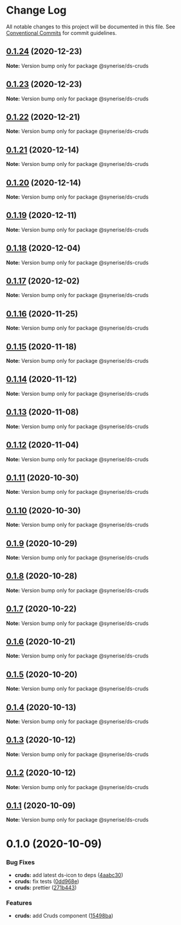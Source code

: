 # Change Log

All notable changes to this project will be documented in this file.
See [Conventional Commits](https://conventionalcommits.org) for commit guidelines.

## [0.1.24](https://github.com/Synerise/synerise-design/compare/@synerise/ds-cruds@0.1.23...@synerise/ds-cruds@0.1.24) (2020-12-23)

**Note:** Version bump only for package @synerise/ds-cruds





## [0.1.23](https://github.com/Synerise/synerise-design/compare/@synerise/ds-cruds@0.1.22...@synerise/ds-cruds@0.1.23) (2020-12-23)

**Note:** Version bump only for package @synerise/ds-cruds





## [0.1.22](https://github.com/Synerise/synerise-design/compare/@synerise/ds-cruds@0.1.21...@synerise/ds-cruds@0.1.22) (2020-12-21)

**Note:** Version bump only for package @synerise/ds-cruds





## [0.1.21](https://github.com/Synerise/synerise-design/compare/@synerise/ds-cruds@0.1.20...@synerise/ds-cruds@0.1.21) (2020-12-14)

**Note:** Version bump only for package @synerise/ds-cruds





## [0.1.20](https://github.com/Synerise/synerise-design/compare/@synerise/ds-cruds@0.1.19...@synerise/ds-cruds@0.1.20) (2020-12-14)

**Note:** Version bump only for package @synerise/ds-cruds





## [0.1.19](https://github.com/Synerise/synerise-design/compare/@synerise/ds-cruds@0.1.18...@synerise/ds-cruds@0.1.19) (2020-12-11)

**Note:** Version bump only for package @synerise/ds-cruds





## [0.1.18](https://github.com/Synerise/synerise-design/compare/@synerise/ds-cruds@0.1.17...@synerise/ds-cruds@0.1.18) (2020-12-04)

**Note:** Version bump only for package @synerise/ds-cruds





## [0.1.17](https://github.com/Synerise/synerise-design/compare/@synerise/ds-cruds@0.1.16...@synerise/ds-cruds@0.1.17) (2020-12-02)

**Note:** Version bump only for package @synerise/ds-cruds





## [0.1.16](https://github.com/Synerise/synerise-design/compare/@synerise/ds-cruds@0.1.15...@synerise/ds-cruds@0.1.16) (2020-11-25)

**Note:** Version bump only for package @synerise/ds-cruds





## [0.1.15](https://github.com/Synerise/synerise-design/compare/@synerise/ds-cruds@0.1.14...@synerise/ds-cruds@0.1.15) (2020-11-18)

**Note:** Version bump only for package @synerise/ds-cruds





## [0.1.14](https://github.com/Synerise/synerise-design/compare/@synerise/ds-cruds@0.1.13...@synerise/ds-cruds@0.1.14) (2020-11-12)

**Note:** Version bump only for package @synerise/ds-cruds





## [0.1.13](https://github.com/Synerise/synerise-design/compare/@synerise/ds-cruds@0.1.12...@synerise/ds-cruds@0.1.13) (2020-11-08)

**Note:** Version bump only for package @synerise/ds-cruds





## [0.1.12](https://github.com/Synerise/synerise-design/compare/@synerise/ds-cruds@0.1.11...@synerise/ds-cruds@0.1.12) (2020-11-04)

**Note:** Version bump only for package @synerise/ds-cruds





## [0.1.11](https://github.com/Synerise/synerise-design/compare/@synerise/ds-cruds@0.1.10...@synerise/ds-cruds@0.1.11) (2020-10-30)

**Note:** Version bump only for package @synerise/ds-cruds





## [0.1.10](https://github.com/Synerise/synerise-design/compare/@synerise/ds-cruds@0.1.9...@synerise/ds-cruds@0.1.10) (2020-10-30)

**Note:** Version bump only for package @synerise/ds-cruds





## [0.1.9](https://github.com/Synerise/synerise-design/compare/@synerise/ds-cruds@0.1.8...@synerise/ds-cruds@0.1.9) (2020-10-29)

**Note:** Version bump only for package @synerise/ds-cruds





## [0.1.8](https://github.com/Synerise/synerise-design/compare/@synerise/ds-cruds@0.1.7...@synerise/ds-cruds@0.1.8) (2020-10-28)

**Note:** Version bump only for package @synerise/ds-cruds





## [0.1.7](https://github.com/Synerise/synerise-design/compare/@synerise/ds-cruds@0.1.6...@synerise/ds-cruds@0.1.7) (2020-10-22)

**Note:** Version bump only for package @synerise/ds-cruds





## [0.1.6](https://github.com/Synerise/synerise-design/compare/@synerise/ds-cruds@0.1.5...@synerise/ds-cruds@0.1.6) (2020-10-21)

**Note:** Version bump only for package @synerise/ds-cruds





## [0.1.5](https://github.com/Synerise/synerise-design/compare/@synerise/ds-cruds@0.1.4...@synerise/ds-cruds@0.1.5) (2020-10-20)

**Note:** Version bump only for package @synerise/ds-cruds





## [0.1.4](https://github.com/Synerise/synerise-design/compare/@synerise/ds-cruds@0.1.3...@synerise/ds-cruds@0.1.4) (2020-10-13)

**Note:** Version bump only for package @synerise/ds-cruds





## [0.1.3](https://github.com/Synerise/synerise-design/compare/@synerise/ds-cruds@0.1.2...@synerise/ds-cruds@0.1.3) (2020-10-12)

**Note:** Version bump only for package @synerise/ds-cruds





## [0.1.2](https://github.com/Synerise/synerise-design/compare/@synerise/ds-cruds@0.1.1...@synerise/ds-cruds@0.1.2) (2020-10-12)

**Note:** Version bump only for package @synerise/ds-cruds





## [0.1.1](https://github.com/Synerise/synerise-design/compare/@synerise/ds-cruds@0.1.0...@synerise/ds-cruds@0.1.1) (2020-10-09)

**Note:** Version bump only for package @synerise/ds-cruds





# 0.1.0 (2020-10-09)


### Bug Fixes

* **cruds:** add latest ds-icon to deps ([4aabc30](https://github.com/Synerise/synerise-design/commit/4aabc3056c71006ce1566f81a674fe0587565e19))
* **cruds:** fix tests ([0dd968e](https://github.com/Synerise/synerise-design/commit/0dd968efaaed70f890eb678a3f612a122b7bbc95))
* **cruds:** prettier ([271b443](https://github.com/Synerise/synerise-design/commit/271b443f655d98fce62059dfeb6ab0fab70ce2c0))


### Features

* **cruds:** add Cruds component ([15498ba](https://github.com/Synerise/synerise-design/commit/15498bad6e40649f8807c20c96fbdb58b5260f17))
